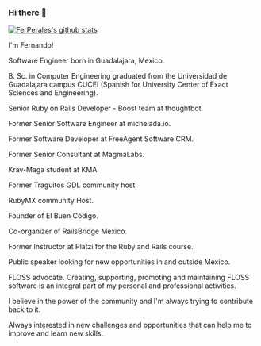 ### Hi there 👋

[![FerPerales's github stats](https://github-readme-stats.vercel.app/api?username=ferperales)](https://github.com/anuraghazra/github-readme-stats)


I'm Fernando!

Software Engineer born in Guadalajara, Mexico.

B. Sc. in Computer Engineering graduated from the Universidad de Guadalajara campus CUCEI (Spanish for University Center of Exact Sciences and Engineering).

Senior Ruby on Rails Developer - Boost team at thoughtbot.

Former Senior Software Engineer at michelada.io.

Former Software Developer at FreeAgent Software CRM.

Former Senior Consultant at MagmaLabs.

Krav-Maga student at KMA.

Former Traguitos GDL community host.

RubyMX community Host.

Founder of El Buen Código.

Co-organizer of RailsBridge Mexico.

Former Instructor at Platzi for the Ruby and Rails course.

Public speaker looking for new opportunities in and outside Mexico.

FLOSS advocate. Creating, supporting, promoting and maintaining FLOSS software is an integral part of my personal and professional activities.

I believe in the power of the community and I'm always trying to contribute back to it.

Always interested in new challenges and opportunities that can help me to improve and learn new skills.
